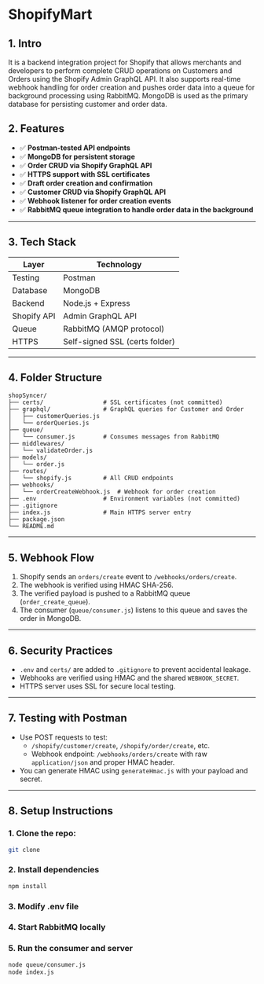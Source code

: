 # ShopifyMart


## 1. Intro

It is a backend integration project for Shopify that allows merchants and developers to perform complete CRUD operations on Customers and Orders using the Shopify Admin GraphQL API. It also supports real-time webhook handling for order creation and pushes order data into a queue for background processing using RabbitMQ. MongoDB is used as the primary database for persisting customer and order data.


## 2. Features

- ✅ **Postman-tested API endpoints**
- ✅ **MongoDB for persistent storage**
- ✅ **Order CRUD via Shopify GraphQL API**
- ✅ **HTTPS support with SSL certificates**
- ✅ **Draft order creation and confirmation**
- ✅ **Customer CRUD via Shopify GraphQL API**
- ✅ **Webhook listener for order creation events**
- ✅ **RabbitMQ queue integration to handle order data in the background**

---

## 3. Tech Stack

| Layer       | Technology                          |
|-------------|-------------------------------------|
| Testing     | Postman                             |
| Database    | MongoDB                             |
| Backend     | Node.js + Express                   |
| Shopify API | Admin GraphQL API                   |
| Queue       | RabbitMQ (AMQP protocol)            |
| HTTPS       | Self-signed SSL (certs folder)      |

---

## 4. Folder Structure
```
shopSyncer/
├── certs/                 # SSL certificates (not committed)
├── graphql/               # GraphQL queries for Customer and Order
│   ├── customerQueries.js
│   └── orderQueries.js
├── queue/
│   └── consumer.js        # Consumes messages from RabbitMQ
├── middlewares/
│   └── validateOrder.js
├── models/
│   └── order.js
├── routes/
│   └── shopify.js         # All CRUD endpoints
├── webhooks/
│   └── orderCreateWebhook.js  # Webhook for order creation
├── .env                   # Environment variables (not committed)
├── .gitignore
├── index.js               # Main HTTPS server entry
├── package.json
└── README.md

```

---

## 5. Webhook Flow

1. Shopify sends an `orders/create` event to `/webhooks/orders/create`.
2. The webhook is verified using HMAC SHA-256.
3. The verified payload is pushed to a RabbitMQ queue (`order_create_queue`).
4. The consumer (`queue/consumer.js`) listens to this queue and saves the order in MongoDB.

---

## 6. Security Practices

- `.env` and `certs/` are added to `.gitignore` to prevent accidental leakage.
- Webhooks are verified using HMAC and the shared `WEBHOOK_SECRET`.
- HTTPS server uses SSL for secure local testing.

---

## 7. Testing with Postman

- Use POST requests to test:
  - `/shopify/customer/create`, `/shopify/order/create`, etc.
  - Webhook endpoint: `/webhooks/orders/create` with raw `application/json` and proper HMAC header.
- You can generate HMAC using `generateHmac.js` with your payload and secret.

---

## 8. Setup Instructions

### 1. Clone the repo:
   ```bash
   git clone
```
### 2. Install dependencies

```bash
npm install 
```
### 3. Modify .env file

### 4. Start RabbitMQ locally

### 5. Run the consumer and server
```bash
node queue/consumer.js
node index.js
```
